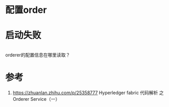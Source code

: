 # 配置order 

# 启动失败 

```

```

orderer的配置信息在哪里读取？

# 参考 

1.  https://zhuanlan.zhihu.com/p/25358777  Hyperledger fabric 代码解析 之 Orderer Service（一）
